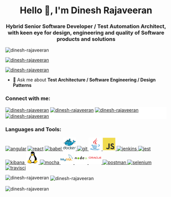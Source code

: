 <h1 align="center">Hello 👋, I'm Dinesh Rajaveeran</h1>
<h3 align="center">Hybrid Senior Software Developer / Test Automation Architect, with keen eye for design, engineering and quality of Software products and solutions</h3>

<p align="left"> <img src="https://komarev.com/ghpvc/?username=dinesh-rajaveeran&label=Profile%20views&color=0e75b6&style=flat-square" alt="dinesh-rajaveeran" /> </p>

<p align="left"> <a href="https://github.com/ryo-ma/github-profile-trophy"><img src="https://github-profile-trophy.vercel.app/?username=dinesh-rajaveeran&theme=onedark" alt="dinesh-rajaveeran" /></a> </p>

<p align="left"> <a href="https://twitter.com/DineshRajave" target="blank"><img src="https://img.shields.io/twitter/follow/DineshRajave?logo=twitter&style=for-the-badge" alt="dinesh-rajaveeran" /></a> </p>

- 💬 Ask me about **Test Architecture / Software Engineering / Design Patterns**


<h3 align="left">Connect with me:</h3>
<p align="left" style="background-color: white;">
<a href="https://codepen.io/dinesh-mohan" target="blank"><img align="center" src="https://cdn.jsdelivr.net/npm/simple-icons@3.0.1/icons/codepen.svg" alt="dinesh-rajaveeran" height="30" width="40" /></a>
<a href="https://twitter.com/DineshRajave" target="blank"><img align="center" src="https://cdn.jsdelivr.net/npm/simple-icons@3.0.1/icons/twitter.svg" alt="dinesh-rajaveeran" height="30" width="40" /></a>
<a href="https://linkedin.com/in/connectwithdinesh" target="blank"><img align="center" src="https://cdn.jsdelivr.net/npm/simple-icons@3.0.1/icons/linkedin.svg" alt="dinesh-rajaveeran" height="30" width="40" /></a>
<a href="https://stackoverflow.com/users/2344797/dineshmohan" target="blank"><img align="center" src="https://cdn.jsdelivr.net/npm/simple-icons@3.0.1/icons/stackoverflow.svg" alt="dinesh-rajaveeran" height="30" width="40" /></a>
</p>

<h3 align="left">Languages and Tools:</h3>
<a href="https://angular.io" target="_blank"> <img src="https://www.vectorlogo.zone/logos/angular/angular-icon.svg" alt="angular" width="40" height="40"/></a>
<a href="https://reactjs.org" target="_blank"> <img src="https://www.vectorlogo.zone/logos/reactjs/reactjs-icon.svg" alt="react" width="40" height="40"/></a>
<a href="https://babeljs.io/" target="_blank"> <img src="https://www.vectorlogo.zone/logos/babeljs/babeljs-icon.svg" alt="babel" width="40" height="40"/> </a> 
<a href="https://www.docker.com/" target="_blank"> <img src="https://raw.githubusercontent.com/devicons/devicon/master/icons/docker/docker-original-wordmark.svg" alt="docker" width="40" height="40"/> </a> 
<a href="https://git-scm.com/" target="_blank"> <img src="https://www.vectorlogo.zone/logos/git-scm/git-scm-icon.svg" alt="git" width="40" height="40"/> </a> 
<a href="https://www.java.com" target="_blank"> <img src="https://raw.githubusercontent.com/devicons/devicon/master/icons/java/java-original.svg" alt="java" width="40" height="40"/> </a> 
<a href="https://developer.mozilla.org/en-US/docs/Web/JavaScript" target="_blank"> <img src="https://raw.githubusercontent.com/devicons/devicon/master/icons/javascript/javascript-original.svg" alt="javascript" width="40" height="40"/> </a> 
<a href="https://www.jenkins.io" target="_blank"> <img src="https://www.vectorlogo.zone/logos/jenkins/jenkins-icon.svg" alt="jenkins" width="40" height="40"/> </a> 
<a href="https://jestjs.io" target="_blank"> <img src="https://www.vectorlogo.zone/logos/jestjsio/jestjsio-icon.svg" alt="jest" width="40" height="40"/> </a> 
<a href="https://www.elastic.co/kibana" target="_blank"> <img src="https://www.vectorlogo.zone/logos/elasticco_kibana/elasticco_kibana-icon.svg" alt="kibana" width="40" height="40"/> </a> 
<a href="https://www.linux.org/" target="_blank"> <img src="https://raw.githubusercontent.com/devicons/devicon/master/icons/linux/linux-original.svg" alt="linux" width="40" height="40"/> </a> 
<a href="https://mochajs.org" target="_blank"> <img src="https://www.vectorlogo.zone/logos/mochajs/mochajs-icon.svg" alt="mocha" width="40" height="40"/> </a> 
<a href="https://www.mysql.com/" target="_blank"> <img src="https://raw.githubusercontent.com/devicons/devicon/master/icons/mysql/mysql-original-wordmark.svg" alt="mysql" width="40" height="40"/> </a> 
<a href="https://nodejs.org" target="_blank"> <img src="https://raw.githubusercontent.com/devicons/devicon/master/icons/nodejs/nodejs-original-wordmark.svg" alt="nodejs" width="40" height="40"/> </a> 
<a href="https://www.oracle.com/" target="_blank"> <img src="https://raw.githubusercontent.com/devicons/devicon/master/icons/oracle/oracle-original.svg" alt="oracle" width="40" height="40"/> </a> 
<a href="https://postman.com" target="_blank"> <img src="https://www.vectorlogo.zone/logos/getpostman/getpostman-icon.svg" alt="postman" width="40" height="40"/> </a> 
<a href="https://www.selenium.dev" target="_blank"> <img src="https://raw.githubusercontent.com/detain/svg-logos/780f25886640cef088af994181646db2f6b1a3f8/svg/selenium-logo.svg" alt="selenium" width="40" height="40"/> </a> 
<a href="https://travis-ci.org" target="_blank"> <img src="https://www.vectorlogo.zone/logos/travis-ci/travis-ci-icon.svg" alt="travisci" width="40" height="40"/> </a> </p>

<p><img align="left" src="https://github-readme-stats.vercel.app/api/top-langs?username=dinesh-rajaveeran&show_icons=true&theme=dark&locale=en&layout=compact" alt="dinesh-rajaveeran" /></p>

<p>&nbsp;<img align="center" src="https://github-readme-stats.vercel.app/api?username=dinesh-rajaveeran&show_icons=true&theme=dark&locale=en" alt="dinesh-rajaveeran" /></p>

<p><img align="center" src="https://github-readme-streak-stats.herokuapp.com/?user=dinesh-rajaveeran&" alt="dinesh-rajaveeran" /></p>
